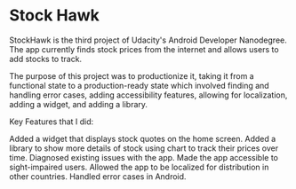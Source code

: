# Stock Hawk

StockHawk is the third project of Udacity's Android Developer Nanodegree. The app currently finds stock prices from the internet and allows users to add stocks to track.

The purpose of this project was to productionize it, taking it from a functional state to a production-ready state which involved finding and handling error cases, adding accessibility features, allowing for localization, adding a widget, and adding a library.

Key Features that I did:

Added a widget that displays stock quotes on the home screen.
Added a library to show more details of stock using chart to track their prices over time.
Diagnosed existing issues with the app.
Made the app accessible to sight-impaired users.
Allowed the app to be localized for distribution in other countries.
Handled error cases in Android.
